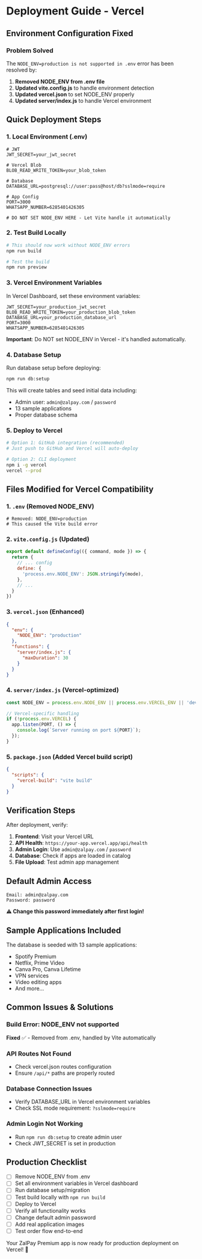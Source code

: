 # Deployment Guide - Vercel

## Environment Configuration Fixed

### Problem Solved
The `NODE_ENV=production is not supported in .env` error has been resolved by:

1. **Removed NODE_ENV from .env file**
2. **Updated vite.config.js** to handle environment detection
3. **Updated vercel.json** to set NODE_ENV properly
4. **Updated server/index.js** to handle Vercel environment

## Quick Deployment Steps

### 1. Local Environment (.env)
```env
# JWT
JWT_SECRET=your_jwt_secret

# Vercel Blob
BLOB_READ_WRITE_TOKEN=your_blob_token

# Database
DATABASE_URL=postgresql://user:pass@host/db?sslmode=require

# App Config
PORT=3000
WHATSAPP_NUMBER=6285401426305

# DO NOT SET NODE_ENV HERE - Let Vite handle it automatically
```

### 2. Test Build Locally
```bash
# This should now work without NODE_ENV errors
npm run build

# Test the build
npm run preview
```

### 3. Vercel Environment Variables
In Vercel Dashboard, set these environment variables:

```
JWT_SECRET=your_production_jwt_secret
BLOB_READ_WRITE_TOKEN=your_production_blob_token
DATABASE_URL=your_production_database_url
PORT=3000
WHATSAPP_NUMBER=6285401426305
```

**Important**: Do NOT set NODE_ENV in Vercel - it's handled automatically.

### 4. Database Setup
Run database setup before deploying:
```bash
npm run db:setup
```

This will create tables and seed initial data including:
- Admin user: `admin@zalpay.com` / `password`
- 13 sample applications
- Proper database schema

### 5. Deploy to Vercel
```bash
# Option 1: GitHub integration (recommended)
# Just push to GitHub and Vercel will auto-deploy

# Option 2: CLI deployment
npm i -g vercel
vercel --prod
```

## Files Modified for Vercel Compatibility

### 1. `.env` (Removed NODE_ENV)
```env
# Removed: NODE_ENV=production
# This caused the Vite build error
```

### 2. `vite.config.js` (Updated)
```javascript
export default defineConfig(({ command, mode }) => {
  return {
    // ... config
    define: {
      'process.env.NODE_ENV': JSON.stringify(mode),
    },
    // ...
  }
})
```

### 3. `vercel.json` (Enhanced)
```json
{
  "env": {
    "NODE_ENV": "production"
  },
  "functions": {
    "server/index.js": {
      "maxDuration": 30
    }
  }
}
```

### 4. `server/index.js` (Vercel-optimized)
```javascript
const NODE_ENV = process.env.NODE_ENV || process.env.VERCEL_ENV || 'development';

// Vercel-specific handling
if (!process.env.VERCEL) {
  app.listen(PORT, () => {
    console.log(`Server running on port ${PORT}`);
  });
}
```

### 5. `package.json` (Added Vercel build script)
```json
{
  "scripts": {
    "vercel-build": "vite build"
  }
}
```

## Verification Steps

After deployment, verify:

1. **Frontend**: Visit your Vercel URL
2. **API Health**: `https://your-app.vercel.app/api/health`
3. **Admin Login**: Use `admin@zalpay.com` / `password`
4. **Database**: Check if apps are loaded in catalog
5. **File Upload**: Test admin app management

## Default Admin Access

```
Email: admin@zalpay.com
Password: password
```

**⚠️ Change this password immediately after first login!**

## Sample Applications Included

The database is seeded with 13 sample applications:
- Spotify Premium
- Netflix, Prime Video
- Canva Pro, Canva Lifetime
- VPN services
- Video editing apps
- And more...

## Common Issues & Solutions

### Build Error: NODE_ENV not supported
**Fixed** ✅ - Removed from .env, handled by Vite automatically

### API Routes Not Found
- Check vercel.json routes configuration
- Ensure `/api/*` paths are properly routed

### Database Connection Issues
- Verify DATABASE_URL in Vercel environment variables
- Check SSL mode requirement: `?sslmode=require`

### Admin Login Not Working
- Run `npm run db:setup` to create admin user
- Check JWT_SECRET is set in production

## Production Checklist

- [ ] Remove NODE_ENV from .env
- [ ] Set all environment variables in Vercel dashboard
- [ ] Run database setup/migration
- [ ] Test build locally with `npm run build`
- [ ] Deploy to Vercel
- [ ] Verify all functionality works
- [ ] Change default admin password
- [ ] Add real application images
- [ ] Test order flow end-to-end

Your ZalPay Premium app is now ready for production deployment on Vercel! 🚀
